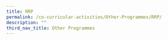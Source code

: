 ```yaml
---
title: RRP
permalink: /co-curricular-activities/Other-Programmes/RRP/
description: ""
third_nav_title: Other Programmes
---
```

